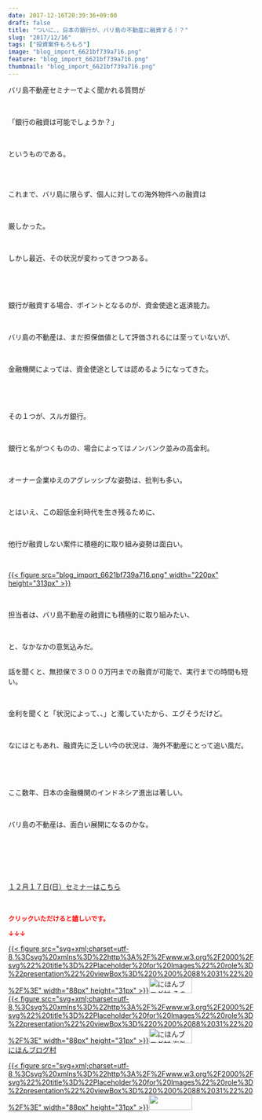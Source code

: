 ```yaml
---
date: 2017-12-16T20:39:36+09:00
draft: false
title: "ついに、、日本の銀行が、バリ島の不動産に融資する！？"
slug: "2017/12/16"
tags: ["投資案件もろもろ"]
image: "blog_import_6621bf739a716.png"
feature: "blog_import_6621bf739a716.png"
thumbnail: "blog_import_6621bf739a716.png"
---
```

<p>バリ島不動産セミナーでよく聞かれる質問が</p><p> </p><p>「銀行の融資は可能でしょうか？」</p><p> </p><p>というものである。</p><p> </p><p><br/>これまで、バリ島に限らず、個人に対しての海外物件への融資は</p><p> </p><p>厳しかった。</p><p> </p><p>しかし最近、その状況が変わってきつつある。</p><p> </p><p> </p><p>銀行が融資する場合、ポイントとなるのが、資金使途と返済能力。</p><p> </p><p>バリ島の不動産は、まだ担保価値として評価されるには至っていないが、</p><p> </p><p>金融機関によっては、資金使途としては認めるようになってきた。</p><p> </p><p> </p><p>その１つが、スルガ銀行。</p><p> </p><p>銀行と名がつくものの、場合によってはノンバンク並みの高金利。</p><p> </p><p>オーナー企業ゆえのアグレッシブな姿勢は、批判も多い。</p><p> </p><p>とはいえ、この超低金利時代を生き残るために、</p><p> </p><p>他行が融資しない案件に積極的に取り組み姿勢は面白い。</p><p> </p><p><a href="blog_import_6621bf739a716.png">{{< figure src="blog_import_6621bf739a716.png" width="220px" height="313px" >}}</a></p><p> </p><p>担当者は、バリ島不動産の融資にも積極的に取り組みたい、</p><p> </p><p>と、なかなかの意気込みだ。</p><p><br/>話を聞くと、無担保で３０００万円までの融資が可能で、実行までの時間も短い。</p><p> </p><p>金利を聞くと「状況によって、、」と濁していたから、エグそうだけど。</p><p> </p><p>なにはともあれ、融資先に乏しい今の状況は、海外不動産にとって追い風だ。</p><p> </p><p> </p><p>ここ数年、日本の金融機関のインドネシア進出は著しい。</p><p> </p><p>バリ島の不動産は、面白い展開になるのかな。</p><p> </p><p> </p><p> </p><p><a href="17_ek" target="_blank">１２月１７日(日）セミナーはこちら</a></p><p> </p><p><font color="#ff0000" size="2"><strong>クリックいただけると嬉しいです。</strong></font></p><p><font color="#ff0000" size="2"><strong>↓↓↓</strong></font></p><p><a href="ranking.html?p_cid=01260127" id="&amp;blogmura_banner" target="_blank">{{< figure src="svg+xml;charset=utf-8,%3Csvg%20xmlns%3D%22http%3A%2F%2Fwww.w3.org%2F2000%2Fsvg%22%20title%3D%22Placeholder%20for%20Images%22%20role%3D%22presentation%22%20viewBox%3D%220%200%2088%2031%22%20%2F%3E" width="88px" height="31px" >}}<noscript><img alt="にほんブログ村 その他生活ブログ 不動産投資へ" border="0" height="31" src="https://img-proxy.blog-video.jp/images?url=http%3A%2F%2Flife.blogmura.com%2Fhudousantoushi%2Fimg%2Fhudousantoushi88_31.gif" width="88"></noscript></a><br/><a href="ranking.html?p_cid=01260127" target="_blank">{{< figure src="svg+xml;charset=utf-8,%3Csvg%20xmlns%3D%22http%3A%2F%2Fwww.w3.org%2F2000%2Fsvg%22%20title%3D%22Placeholder%20for%20Images%22%20role%3D%22presentation%22%20viewBox%3D%220%200%2088%2031%22%20%2F%3E" width="88px" height="31px" >}}<noscript><img alt="にほんブログ村 海外生活ブログ バリ島情報へ" border="0" height="31" src="https://img-proxy.blog-video.jp/images?url=http%3A%2F%2Foverseas.blogmura.com%2Fbali%2Fimg%2Fbali88_31.gif" width="88"></noscript></a><br/><a href="ranking.html?p_cid=01260127" target="_blank">にほんブログ村</a></p><p><a href="link.php?1804582" title="人気ブログランキングへ">{{< figure src="svg+xml;charset=utf-8,%3Csvg%20xmlns%3D%22http%3A%2F%2Fwww.w3.org%2F2000%2Fsvg%22%20title%3D%22Placeholder%20for%20Images%22%20role%3D%22presentation%22%20viewBox%3D%220%200%2088%2031%22%20%2F%3E" width="88px" height="31px" >}}<noscript><img border="0" height="31" src="https://blog.with2.net/img/banner/banner_22.gif" width="88"></noscript></a></p>

